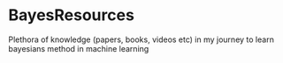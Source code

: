 # BayesResources
Plethora of knowledge (papers, books, videos etc) in my journey to learn bayesians method in machine learning
